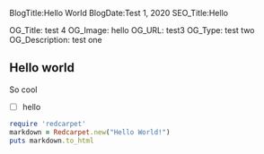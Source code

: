 BlogTitle:Hello World
BlogDate:Test 1, 2020
SEO_Title:Hello


OG_Title: test 4
OG_Image: hello
OG_URL: test3
OG_Type: test two
OG_Description: test one


## Hello world 


So cool

- [ ] hello


```ruby
require 'redcarpet'
markdown = Redcarpet.new("Hello World!")
puts markdown.to_html
```
